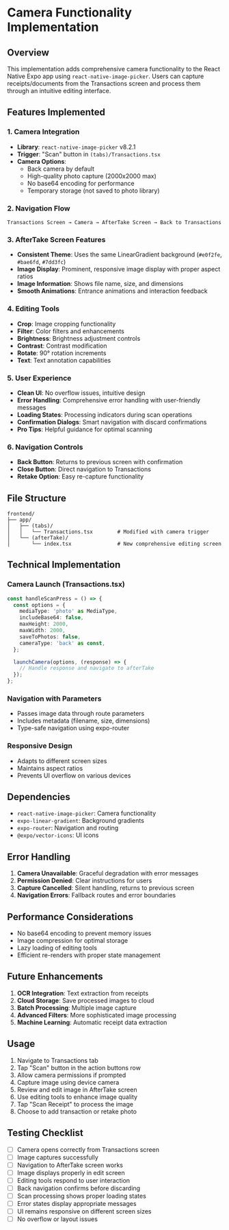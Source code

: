 # Camera Functionality Implementation

## Overview
This implementation adds comprehensive camera functionality to the React Native Expo app using `react-native-image-picker`. Users can capture receipts/documents from the Transactions screen and process them through an intuitive editing interface.

## Features Implemented

### 1. Camera Integration
- **Library**: `react-native-image-picker` v8.2.1
- **Trigger**: "Scan" button in `(tabs)/Transactions.tsx`
- **Camera Options**:
  - Back camera by default
  - High-quality photo capture (2000x2000 max)
  - No base64 encoding for performance
  - Temporary storage (not saved to photo library)

### 2. Navigation Flow
```
Transactions Screen → Camera → AfterTake Screen → Back to Transactions
```

### 3. AfterTake Screen Features
- **Consistent Theme**: Uses the same LinearGradient background (`#e0f2fe`, `#bae6fd`, `#7dd3fc`)
- **Image Display**: Prominent, responsive image display with proper aspect ratios
- **Image Information**: Shows file name, size, and dimensions
- **Smooth Animations**: Entrance animations and interaction feedback

### 4. Editing Tools
- **Crop**: Image cropping functionality
- **Filter**: Color filters and enhancements
- **Brightness**: Brightness adjustment controls
- **Contrast**: Contrast modification
- **Rotate**: 90° rotation increments
- **Text**: Text annotation capabilities

### 5. User Experience
- **Clean UI**: No overflow issues, intuitive design
- **Error Handling**: Comprehensive error handling with user-friendly messages
- **Loading States**: Processing indicators during scan operations
- **Confirmation Dialogs**: Smart navigation with discard confirmations
- **Pro Tips**: Helpful guidance for optimal scanning

### 6. Navigation Controls
- **Back Button**: Returns to previous screen with confirmation
- **Close Button**: Direct navigation to Transactions
- **Retake Option**: Easy re-capture functionality

## File Structure
```
frontend/
├── app/
│   ├── (tabs)/
│   │   └── Transactions.tsx        # Modified with camera trigger
│   └── (afterTake)/
│       └── index.tsx               # New comprehensive editing screen
```

## Technical Implementation

### Camera Launch (Transactions.tsx)
```typescript
const handleScanPress = () => {
  const options = {
    mediaType: 'photo' as MediaType,
    includeBase64: false,
    maxHeight: 2000,
    maxWidth: 2000,
    saveToPhotos: false,
    cameraType: 'back' as const,
  };

  launchCamera(options, (response) => {
    // Handle response and navigate to afterTake
  });
};
```

### Navigation with Parameters
- Passes image data through route parameters
- Includes metadata (filename, size, dimensions)
- Type-safe navigation using expo-router

### Responsive Design
- Adapts to different screen sizes
- Maintains aspect ratios
- Prevents UI overflow on various devices

## Dependencies
- `react-native-image-picker`: Camera functionality
- `expo-linear-gradient`: Background gradients
- `expo-router`: Navigation and routing
- `@expo/vector-icons`: UI icons

## Error Handling
1. **Camera Unavailable**: Graceful degradation with error messages
2. **Permission Denied**: Clear instructions for users
3. **Capture Cancelled**: Silent handling, returns to previous screen
4. **Navigation Errors**: Fallback routes and error boundaries

## Performance Considerations
- No base64 encoding to prevent memory issues
- Image compression for optimal storage
- Lazy loading of editing tools
- Efficient re-renders with proper state management

## Future Enhancements
1. **OCR Integration**: Text extraction from receipts
2. **Cloud Storage**: Save processed images to cloud
3. **Batch Processing**: Multiple image capture
4. **Advanced Filters**: More sophisticated image processing
5. **Machine Learning**: Automatic receipt data extraction

## Usage
1. Navigate to Transactions tab
2. Tap "Scan" button in the action buttons row
3. Allow camera permissions if prompted
4. Capture image using device camera
5. Review and edit image in AfterTake screen
6. Use editing tools to enhance image quality
7. Tap "Scan Receipt" to process the image
8. Choose to add transaction or retake photo

## Testing Checklist
- [ ] Camera opens correctly from Transactions screen
- [ ] Image captures successfully
- [ ] Navigation to AfterTake screen works
- [ ] Image displays properly in edit screen
- [ ] Editing tools respond to user interaction
- [ ] Back navigation confirms before discarding
- [ ] Scan processing shows proper loading states
- [ ] Error states display appropriate messages
- [ ] UI remains responsive on different screen sizes
- [ ] No overflow or layout issues